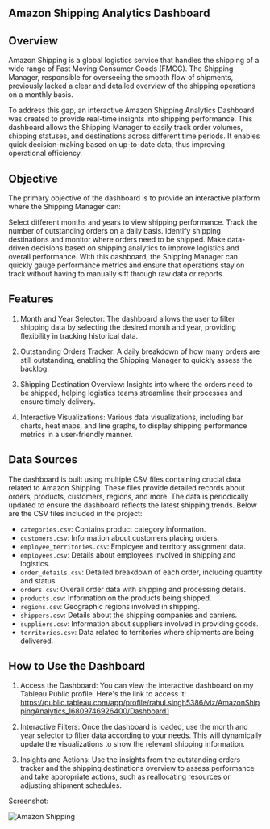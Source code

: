 ## Amazon Shipping Analytics Dashboard

## Overview
Amazon Shipping is a global logistics service that handles the shipping of a wide range of Fast Moving Consumer Goods (FMCG). The Shipping Manager, responsible for overseeing the smooth flow of shipments, previously lacked a clear and detailed overview of the shipping operations on a monthly basis.

To address this gap, an interactive Amazon Shipping Analytics Dashboard was created to provide real-time insights into shipping performance. This dashboard allows the Shipping Manager to easily track order volumes, shipping statuses, and destinations across different time periods. It enables quick decision-making based on up-to-date data, thus improving operational efficiency.

## Objective
The primary objective of the dashboard is to provide an interactive platform where the Shipping Manager can:

Select different months and years to view shipping performance.
Track the number of outstanding orders on a daily basis.
Identify shipping destinations and monitor where orders need to be shipped.
Make data-driven decisions based on shipping analytics to improve logistics and overall performance.
With this dashboard, the Shipping Manager can quickly gauge performance metrics and ensure that operations stay on track without having to manually sift through raw data or reports.

## Features
1. Month and Year Selector: The dashboard allows the user to filter shipping data by selecting the desired month and year, providing flexibility in tracking historical data.

2. Outstanding Orders Tracker: A daily breakdown of how many orders are still outstanding, enabling the Shipping Manager to quickly assess the backlog.

3. Shipping Destination Overview: Insights into where the orders need to be shipped, helping logistics teams streamline their processes and ensure timely delivery.

4. Interactive Visualizations: Various data visualizations, including bar charts, heat maps, and line graphs, to display shipping performance metrics in a user-friendly manner.

## Data Sources
The dashboard is built using multiple CSV files containing crucial data related to Amazon Shipping. These files provide detailed records about orders, products, customers, regions, and more. The data is periodically updated to ensure the dashboard reflects the latest shipping trends. Below are the CSV files included in the project:

- `categories.csv`: Contains product category information.
- `customers.csv`: Information about customers placing orders.
- `employee_territories.csv`: Employee and territory assignment data.
- `employees.csv`: Details about employees involved in shipping and logistics.
- `order_details.csv`: Detailed breakdown of each order, including quantity and status.
- `orders.csv`: Overall order data with shipping and processing details.
- `products.csv`: Information on the products being shipped.
- `regions.csv`: Geographic regions involved in shipping.
- `shippers.csv`: Details about the shipping companies and carriers.
- `suppliers.csv`: Information about suppliers involved in providing goods.
- `territories.csv`: Data related to territories where shipments are being delivered.

## How to Use the Dashboard
1. Access the Dashboard: You can view the interactive dashboard on my Tableau Public profile. Here's the link to access it:
https://public.tableau.com/app/profile/rahul.singh5386/viz/AmazonShippingAnalytics_16809746926400/Dashboard1

2. Interactive Filters: Once the dashboard is loaded, use the month and year selector to filter data according to your needs. This will dynamically update the visualizations to show the relevant shipping information.

3. Insights and Actions: Use the insights from the outstanding orders tracker and the shipping destinations overview to assess performance and take appropriate actions, such as reallocating resources or adjusting shipment schedules.

Screenshot:

![Amazon Shipping](https://github.com/user-attachments/assets/61e084c7-bcea-4048-8edd-50c0b5597c77)






